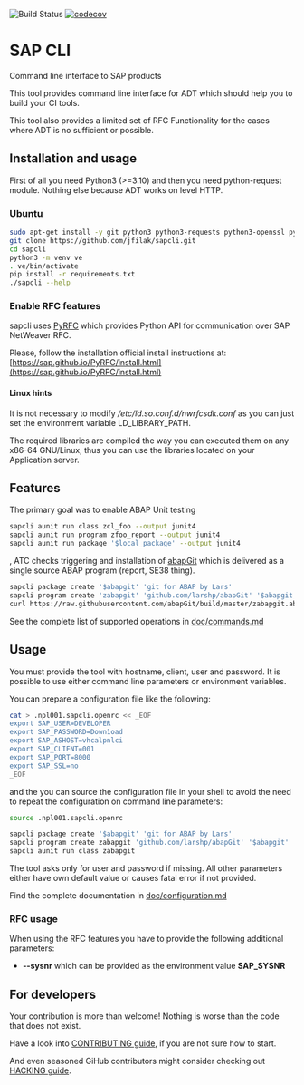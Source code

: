 ![Build Status](https://github.com/jfilak/sapcli/actions/workflows/python-package.yml/badge.svg)
[![codecov](https://codecov.io/gh/jfilak/sapcli/branch/master/graph/badge.svg)](https://codecov.io/gh/jfilak/sapcli)

# SAP CLI

Command line interface to SAP products

This tool provides command line interface for ADT which should help you to
build your CI tools.

This tool also provides a limited set of RFC Functionality for the cases
where ADT is no sufficient or possible.

## Installation and usage

First of all you need Python3 (>=3.10) and then you need python-request module.
Nothing else because ADT works on level HTTP.

### Ubuntu

```bash
sudo apt-get install -y git python3 python3-requests python3-openssl python3-venv
git clone https://github.com/jfilak/sapcli.git
cd sapcli
python3 -m venv ve
. ve/bin/activate
pip install -r requirements.txt
./sapcli --help
```

### Enable RFC features

sapcli uses [PyRFC](https://sap.github.io/PyRFC/intro.html) which provides Python API for communication
over SAP NetWeaver RFC.

Please, follow the installation official install instructions at:
[https://sap.github.io/PyRFC/install.html](https://sap.github.io/PyRFC/install.html)

#### Linux hints

It is not necessary to modify */etc/ld.so.conf.d/nwrfcsdk.conf* as you can
just set the environment variable LD\_LIBRARY\_PATH.

The required libraries are compiled the way you can executed them on any x86-64
GNU/Linux, thus you can use the libraries located on your Application server.

## Features

The primary goal was to enable ABAP Unit testing

```bash
sapcli aunit run class zcl_foo --output junit4
sapcli aunit run program zfoo_report --output junit4
sapcli aunit run package '$local_package' --output junit4
```

, ATC checks triggering and installation of [abapGit](https://github.com/larshp/abapGit)
which is delivered as a single source ABAP program (report, SE38 thing).

```bash
sapcli package create '$abapgit' 'git for ABAP by Lars'
sapcli program create 'zabapgit' 'github.com/larshp/abapGit' '$abapgit'
curl https://raw.githubusercontent.com/abapGit/build/master/zabapgit.abap | sapcli program write 'zabapgit' - --activate
```

See the complete list of supported operations in [doc/commands.md](doc/commands.md)

## Usage

You must provide the tool with hostname, client, user and password. It is
possible to use either command line parameters or environment variables.

You can prepare a configuration file like the following:

```bash
cat > .npl001.sapcli.openrc << _EOF
export SAP_USER=DEVELOPER
export SAP_PASSWORD=Down1oad
export SAP_ASHOST=vhcalpnlci
export SAP_CLIENT=001
export SAP_PORT=8000
export SAP_SSL=no
_EOF
```

and the you can source the configuration file in your shell to avoid the need
to repeat the configuration on command line parameters:

```bash
source .npl001.sapcli.openrc

sapcli package create '$abapgit' 'git for ABAP by Lars'
sapcli program create zabapgit 'github.com/larshp/abapGit' '$abapgit'
sapcli aunit run class zabapgit
```

The tool asks only for user and password if missing. All other parameters
either have own default value or causes fatal error if not provided.

Find the complete documentation in [doc/configuration.md](doc/configuration.md)

### RFC usage

When using the RFC features you have to provide the following additional
parameters:

* __--sysnr__ which can be provided as the environment value **SAP\_SYSNR**

## For developers

Your contribution is more than welcome! Nothing is worse than the code that does not exist.

Have a look into [CONTRIBUTING guide](CONTRIBUTING.md), if you are not sure how to start.

And even seasoned GiHub contributors might consider checking out [HACKING guide](HACKING.md).
